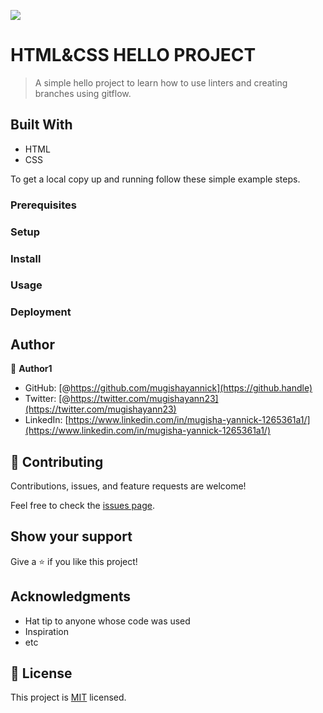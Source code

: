 ![](https://img.shields.io/badge/Microverse-blueviolet)

# HTML&CSS HELLO PROJECT

> A simple hello project to learn how to use linters and creating branches using gitflow.


## Built With

- HTML
- CSS

To get a local copy up and running follow these simple example steps.

### Prerequisites

### Setup

### Install

### Usage

### Deployment



## Author

👤 **Author1**

- GitHub: [@https://github.com/mugishayannick](https://github.handle)
- Twitter: [@https://twitter.com/mugishayann23](https://twitter.com/mugishayann23)
- LinkedIn: [https://www.linkedin.com/in/mugisha-yannick-1265361a1/](https://www.linkedin.com/in/mugisha-yannick-1265361a1/)

## 🤝 Contributing

Contributions, issues, and feature requests are welcome!

Feel free to check the [issues page](../../issues/).

## Show your support

Give a ⭐️ if you like this project!

## Acknowledgments

- Hat tip to anyone whose code was used
- Inspiration
- etc

## 📝 License

This project is [MIT](./MIT.md) licensed.